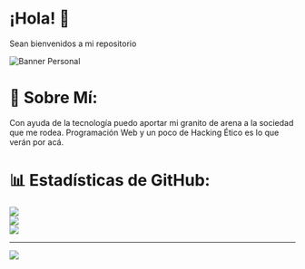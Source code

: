 # ¡Hola! 👋
Sean bienvenidos a mi repositorio

![Banner Personal](https://github.com/user-attachments/assets/97dbac83-7be7-4a48-9817-3f3c5865d8e1)

# 💫 Sobre Mí:
Con ayuda de la tecnología puedo aportar mi granito de arena a la sociedad que me rodea. Programación Web y un poco de Hacking Ético es lo que verán por acá.

# 📊 Estadísticas de GitHub:
![](https://github-readme-stats.vercel.app/api?username=smartinez14&theme=dark&hide_border=true&include_all_commits=false&count_private=false)<br/>
![](https://github-readme-streak-stats.herokuapp.com/?user=smartinez14&theme=dark&hide_border=true)<br/>
![](https://github-readme-stats.vercel.app/api/top-langs/?username=smartinez14&theme=dark&hide_border=true&include_all_commits=false&count_private=false&layout=compact)

---
[![](https://visitcount.itsvg.in/api?id=smartinez14&icon=0&color=1)](https://visitcount.itsvg.in)
